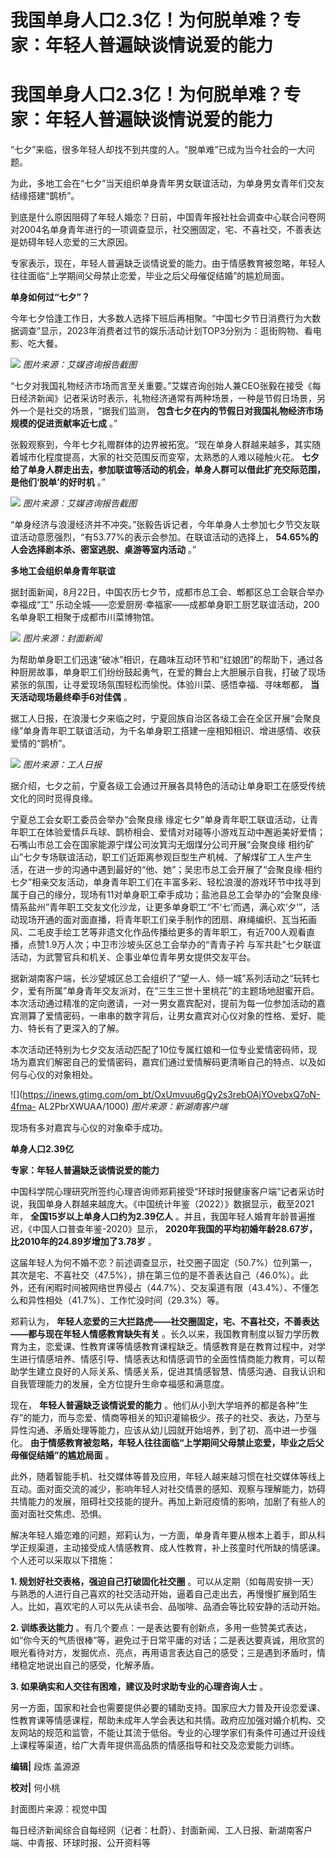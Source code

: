 # 我国单身人口2.3亿！为何脱单难？专家：年轻人普遍缺谈情说爱的能力

# 我国单身人口2.3亿！为何脱单难？专家：年轻人普遍缺谈情说爱的能力

“七夕”来临，很多年轻人却找不到共度的人。“脱单难”已成为当今社会的一大问题。

为此，多地工会在“七夕”当天组织单身青年男女联谊活动，为单身男女青年们交友结缘搭建“鹊桥”。

到底是什么原因阻碍了年轻人婚恋？日前，中国青年报社社会调查中心联合问卷网对2004名单身青年进行的一项调查显示，社交圈固定，宅、不喜社交，不善表达是妨碍年轻人恋爱的三大原因。

专家表示，现在，年轻人普遍缺乏谈情说爱的能力。由于情感教育被忽略，年轻人往往面临“上学期间父母禁止恋爱，毕业之后父母催促结婚”的尴尬局面。

**单身如何过“七夕”？**

今年七夕恰逢工作日，大多数人选择下班后再相聚。“中国七夕节日消费行为大数据调查”显示，2023年消费者过节的娱乐活动计划TOP3分别为：逛街购物、看电影、吃大餐。

![](https://inews.gtimg.com/om_bt/OOi3BLmeTycKjZFHf4h-p2z8JUgPLN1Z8TK8XT9krY5jAAA/1000)
_图片来源：艾媒咨询报告截图_

“七夕对我国礼物经济市场而言至关重要。”艾媒咨询创始人兼CEO张毅在接受《每日经济新闻》记者采访时表示，礼物经济通常有两种场景，一种是节假日场景，另外一个是社交的场景，“据我们监测，
**包含七夕在内的节假日对我国礼物经济市场规模的促进贡献率近七成** 。”

张毅观察到，今年七夕礼赠群体的边界被拓宽。“现在单身人群越来越多，其实随着城市化程度提高，大家的社交范围反而变窄，太熟悉的人难以碰触火花。
**七夕给了单身人群走出去，参加联谊等活动的机会，单身人群可以借此扩充交际范围，是他们‘脱单’的好时机** 。”

![](https://inews.gtimg.com/om_bt/OcqKYB0A51JSUX1V3jbOSRxwkh1-flfSVHC3BhNdIIJ74AA/1000)
_图片来源：艾媒咨询报告截图_

“单身经济与浪漫经济并不冲突。”张毅告诉记者，今年单身人士参加七夕节交友联谊活动意愿强烈，“有53.77%的表示会参加。在联谊活动的选择上，
**54.65%的人会选择剧本杀、密室逃脱、桌游等室内活动** 。”

**多地工会组织单身青年联谊**

据封面新闻，8月22日，中国农历七夕节，成都市总工会、郫都区总工会联合举办幸福成“工”
乐动全城——恋爱厨房·幸福家——成都单身职工厨艺联谊活动，200名单身职工相聚于成都市川菜博物馆。

![](https://inews.gtimg.com/om_bt/OCoiHJuSZIYWV2l41d8z3k-K-S7U4Bo2YRrGk6hWV5b2UAA/1000)
_图片来源：封面新闻_

为帮助单身职工们迅速“破冰”相识，在趣味互动环节和“红娘团”的帮助下，通过各种厨房故事，单身职工们纷纷鼓起勇气，在爱的舞台上大胆展示自我，打破了现场紧张的氛围，让寻爱现场氛围轻松而愉悦。体验川菜、感悟幸福、寻味郫都，
**当天活动现场最终牵手6对佳偶** 。

据工人日报，在浪漫七夕来临之时，宁夏回族自治区各级工会在全区开展“会聚良缘”单身青年职工联谊活动，为千名单身职工搭建一座相知相识、增进感情、收获爱情的“鹊桥”。

![](https://inews.gtimg.com/om_bt/OApewLhZYkjbL4xXDVw01t0JSu6GgI-6_jPXO5qrfj2NIAA/1000)
_图片来源：工人日报_

据介绍，七夕之前，宁夏各级工会通过开展各具特色的活动让单身职工在感受传统文化的同时觅得良缘。

宁夏总工会女职工委员会举办“会聚良缘
缘定七夕”单身青年职工联谊活动，让青年职工在体验爱情乒乓球、鹊桥相会、爱情对对碰等小游戏互动中邂逅美好爱情；石嘴山市总工会在国家能源宁煤公司汝箕沟无烟煤分公司开展“会聚良缘
相约矿山”七夕专场联谊活动，职工们近距离参观巨型生产机械、了解煤矿工人生产生活，在进一步的沟通中遇到最好的“他、她”；吴忠市总工会开展了“会聚良缘·相约七夕”相亲交友活动，单身青年职工们在丰富多彩、轻松浪漫的游戏环节中找寻到属于自己的缘分，现场有11对单身职工牵手成功；盐池县总工会举办的“会聚良缘·情系盐州”青年职工交友文化沙龙，让更多单身职工“不‘七’而遇，满心欢‘夕’”，活动现场开通的面对面直播，将青年职工们亲手制作的团扇、麻绳编织、瓦当拓画风、二毛皮手绘工艺等非遗文化作品传播给更多的青年职工，有近700人观看直播，点赞1.9万人次；中卫市沙坡头区总工会举办的“青青子衿
与军共赴”七夕联谊活动，为武警官兵和机关、企事业单位青年男女提供交友平台。

据新湖南客户端，长沙望城区总工会组织了“望一人、倾一城”系列活动之“玩转七夕，爱有所属”单身青年交友派对，在“三生三世十里桃花”的主题场地甜蜜开启。本次活动通过精准的定向邀请，一对一男女嘉宾配对，提前为每一位参加活动的嘉宾测算了爱情密码，一串串的数字背后，让男女嘉宾对心仪对象的性格、爱好、能力、特长有了更深入的了解。

本次活动还特别为七夕交友活动匹配了10位专属红娘和一位专业爱情密码师，现场为嘉宾们解密自己的爱情密码，嘉宾们通过爱情解码更清晰自己的特点、以及如何与心仪的对象相处。

![](https://inews.gtimg.com/om_bt/OxUmvuu6gQy2s3rebOAjYOvebxQ7oN-4fma-
AL2PbrXWUAA/1000) _图片来源：新湖南客户端_

现场有多对嘉宾与心仪的对象牵手成功。

**单身人口2.39亿**

**专家：年轻人普遍缺乏谈情说爱的能力**

中国科学院心理研究所签约心理咨询师郑莉接受“环球时报健康客户端”记者采访时说，我国单身人群越来越庞大。《中国统计年鉴（2022）》数据显示，截至2021年，
**全国15岁以上单身人口约为2.39亿人** 。并且，我国年轻人婚育年龄普遍推迟，《中国人口普查年鉴-2020》显示，
**2020年我国的平均初婚年龄28.67岁，比2010年的24.89岁增加了3.78岁** 。

这届年轻人为何不婚不恋？前述调查显示，社交圈子固定（50.7%）位列第一，其次是宅、不喜社交（47.5%），排在第三位的是不善表达自己（46.0%）。此外，还有闲暇时间被网络世界侵占（44.7%）、交友渠道有限（43.4%）、不懂怎么和异性相处（41.7%）、工作忙没时间（29.3%）等。

郑莉认为， **年轻人恋爱的三大拦路虎——社交圈固定，宅、不喜社交，不善表达——都与现在年轻人情感教育缺失有关**
。长久以来，我国教育制度以智力学历教育为主，恋爱课、性教育课等情感教育课程缺乏。情感教育是在教育过程中，对学生进行情感培养、情感引导、情感表达和情感调节的全面性情商能力教育，可以帮助学生建立良好的人际关系、情感关系，促进其情感智慧、情感沟通、自我认识和自我管理能力的发展，全方位提升生命幸福感和满意度。

现在， **年轻人普遍缺乏谈情说爱的能力**
。他们从小到大学培养的都是各种“生存”的能力，而与恋爱、情商等相关的知识灌输极少。孩子的社交、表达，乃至与异性沟通、矛盾处理等能力，应该从幼儿园就开始培养，到了初、高中进一步强化。
**由于情感教育被忽略，年轻人往往面临“上学期间父母禁止恋爱，毕业之后父母催促结婚”的尴尬局面** 。

此外，随着智能手机、社交媒体等普及应用，年轻人越来越习惯在社交媒体等线上互动。面对面交流的减少，影响年轻人对社交情景的感知、观察与理解能力，妨碍共情能力的发展，阻碍社交技能的提升。再加上新冠疫情的影响，加剧了有些人的面对面社交焦虑、恐惧。

解决年轻人婚恋难的问题，郑莉认为，一方面，单身青年要从根本上着手，即从科学正规渠道，主动接受成人情感教育、成人性教育，补上孩童时代所缺的情感课。个人还可以采取以下措施：

**1\. 规划好社交表格，强迫自己打破固化社交圈**
。可以从定期（如每周安排一天）与熟悉的人进行自己喜欢的社交活动开始，逼着自己走出去，再慢慢扩展到陌生人。比如，喜欢宅的人可以先从读书会、品咖啡、品酒会等比较安静的活动开始。

**2\. 训练表达能力**
。有几个要点：一是表达要有创新点，多用一些赞美式表达，如“你今天的气质很棒”等，避免过于日常平庸的对话；二是表达要真诚，用欣赏的眼光看待对方，发掘优点、亮点，再用语言表达自己的感受；三是遇到矛盾时，情绪稳定地说出自己的感受，化解矛盾。

**3\. 如果确实和人交往有困难，建议及时求助专业的心理咨询人士** 。

另一方面，国家和社会也需要提供必要的辅助支持。国家应大力普及开设恋爱课、性教育课等情感课程，帮助未成年人学会表达和共情。政府应加强对婚介机构、交友网站的规范和监管，不能让其流于低俗。专业的心理学家们有条件可通过开设线上课程等渠道，给广大青年提供高品质的情感指导和社交及恋爱能力训练。

**编辑|** 段炼 盖源源

**校对|** 何小桃

封面图片来源：视觉中国

每日经济新闻综合自每经网（记者：杜蔚）、封面新闻、工人日报、新湖南客户端、中青报、环球时报、公开资料等

